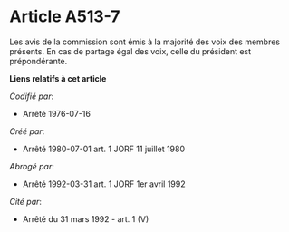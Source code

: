 # Article A513-7

Les avis de la commission sont émis à la majorité des voix des membres présents. En cas de partage égal des voix, celle du
président est prépondérante.

**Liens relatifs à cet article**

_Codifié par_:

  - Arrêté 1976-07-16

_Créé par_:

  - Arrêté 1980-07-01 art. 1 JORF 11 juillet 1980

_Abrogé par_:

  - Arrêté 1992-03-31 art. 1 JORF 1er avril 1992

_Cité par_:

  - Arrêté du 31 mars 1992 - art. 1 (V)
